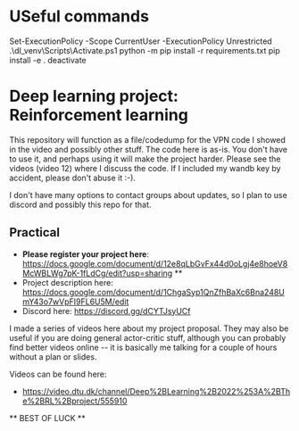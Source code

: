 # USeful commands
Set-ExecutionPolicy -Scope CurrentUser -ExecutionPolicy Unrestricted
.\dl_venv\Scripts\Activate.ps1
python -m pip install -r requirements.txt
pip install -e .
deactivate

# Deep learning project: Reinforcement learning

This repository will function as a file/codedump for the VPN code I showed in the video and possibly other stuff. The code here is as-is. You don't have to use it, and perhaps using it will make the project harder. Please see the videos (video 12) where I discuss the code. If I included my wandb key by accident, please don't abuse it :-).

I don't have many options to contact groups about updates, so I plan to use discord and possibly this repo for that. 

## Practical
 - **Please register your project here**: https://docs.google.com/document/d/12e8qLbGvFx44d0oLgj4e8hoeV8McWBLWg7pK-1fLdCg/edit?usp=sharing **
 - Project description here: https://docs.google.com/document/d/1ChgaSyp1QnZfhBaXc6Bna248UmY43o7wVpFI9FL6U5M/edit
 - Discord here: https://discord.gg/dCYTJsyUCf

I made a series of videos here about my project proposal. They may also be useful if you are doing general actor-critic stuff, although you can probably find better videos online -- it is basically me talking for a couple of hours without a plan or slides. 

Videos can be found here:
 - https://video.dtu.dk/channel/Deep%2BLearning%2B2022%253A%2BThe%2BRL%2Bproject/555910
 

 
 ** BEST OF LUCK ** 
 




